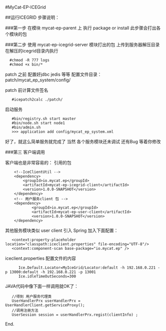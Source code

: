 
#MyCat-EP-ICEGrid 

##运行ICEGRID 步骤说明：

###第一步 在模块 mycat-ep-parent 上 执行 package or install
此步骤会打出各个模块的包

###第二步 使用 mycat-ep-icegrid-server 模块打出的包 上传到服务器解压目录 
 在解压的icegrid目录内执行 
    
  ```   
    #chmod -R 777 logs
    #chmod +x bin/*
  ```
 
 patch 之前 配置好jdbc jedis 等等 
 配置文件目录：patch/mycat_ep_system/config/
 
 patch 前计算文件签名
 
 ```
    #icepatch2calc ./patch/
 ```
 
 启动服务
 
 ```
    #bin/registry.sh start master
    #bin/node.sh start node1
    #bin/admin.sh 
    >>> application add config/mycat_ep_system.xml
 ```
 
好了，就这么简单服务就完成了 当然 各个服务模块还未调试 还有Bug 等着你修改 


###第三 客户端调用  

客户端也是非常容易的：
引用的包

```
    <!--IceClientUtil -->
    <dependency>
        <groupId>io.mycat.ep</groupId>
        <artifactId>mycat-ep-icegrid-client</artifactId>
        <version>1.0.0-SNAPSHOT</version>
    </dependency>
    <!-- 用户服务client 包 -->
    <dependency>
            <groupId>io.mycat.ep</groupId>
            <artifactId>mycat-ep-user-client</artifactId>
            <version>1.0.0-SNAPSHOT</version>
    </dependency>
```
    
其他服务模块类似 user client 引入
Spring 加入下面配置：

 ```
    <context:property-placeholder location="classpath:iceclient.properties" file-encoding="UTF-8"/>
    <context:component-scan base-package="io.mycat.ep" />
 ```
     
iceclient.properties 配置文件的内容
        
  ```       
        Ice.Default.Locator=MyIceGrid/Locator:default -h 192.168.0.221 -p 13000:default -h 192.168.0.221 -p 13001
        Ice.idleTimeOutSeconds=300
  ```
      
JAVA代码中像下面一样调用就OK了：
     
 ```
    //得到 用户服务代理类            
    UserHandlerPrx userHandlerPrx = UserHandlerClient.getServiceProxy();
    //调用注册方法
    UserSession session = userHandlerPrx.regist(clientInfo) ;
 ```
 
 
End.
